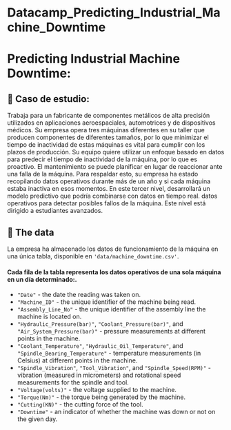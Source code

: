 # Datacamp_Predicting_Industrial_Machine_Downtime

# Predicting Industrial Machine Downtime:
## 📖 Caso de estudio:
Trabaja para un fabricante de componentes metálicos de alta precisión utilizados en aplicaciones aeroespaciales, automotrices y de dispositivos médicos. Su empresa opera tres máquinas diferentes en su taller que producen componentes de diferentes tamaños, por lo que minimizar el tiempo de inactividad de estas máquinas es vital para cumplir con los plazos de producción.
Su equipo quiere utilizar un enfoque basado en datos para predecir el tiempo de inactividad de la máquina, por lo que es proactivo. El mantenimiento se puede planificar en lugar de reaccionar ante una falla de la máquina. Para respaldar esto, su empresa ha estado recopilando datos operativos durante más de un año y si cada máquina estaba inactiva en esos momentos.
En este tercer nivel, desarrollará un modelo predictivo que podría combinarse con datos en tiempo real. datos operativos para detectar posibles fallos de la máquina. Este nivel está dirigido a estudiantes avanzados.


## 💾 The data

La empresa ha almacenado los datos de funcionamiento de la máquina en una única tabla, disponible en `'data/machine_downtime.csv'`.

#### Cada fila de la tabla representa los datos operativos de una sola máquina en un día determinado:.
- `"Date"` - the date the reading was taken on.
- `"Machine_ID"` - the unique identifier of the machine being read.
- `"Assembly_Line_No"` - the unique identifier of the assembly line the machine is located on.
- `"Hydraulic_Pressure(bar)"`, `"Coolant_Pressure(bar)"`, and `"Air_System_Pressure(bar)"` - pressure measurements at different points in the machine.
- `"Coolant_Temperature"`, `"Hydraulic_Oil_Temperature"`, and `"Spindle_Bearing_Temperature"` - temperature measurements (in Celsius) at different points in the machine.
- `"Spindle_Vibration"`, `"Tool_Vibration"`, and `"Spindle_Speed(RPM)"` - vibration (measured in micrometers) and rotational speed measurements for the spindle and tool.
- `"Voltage(volts)"` - the voltage supplied to the machine.
- `"Torque(Nm)"` - the torque being generated by the machine.
- `"Cutting(KN)"` - the cutting force of the tool.
- `"Downtime"` - an indicator of whether the machine was down or not on the given day.
